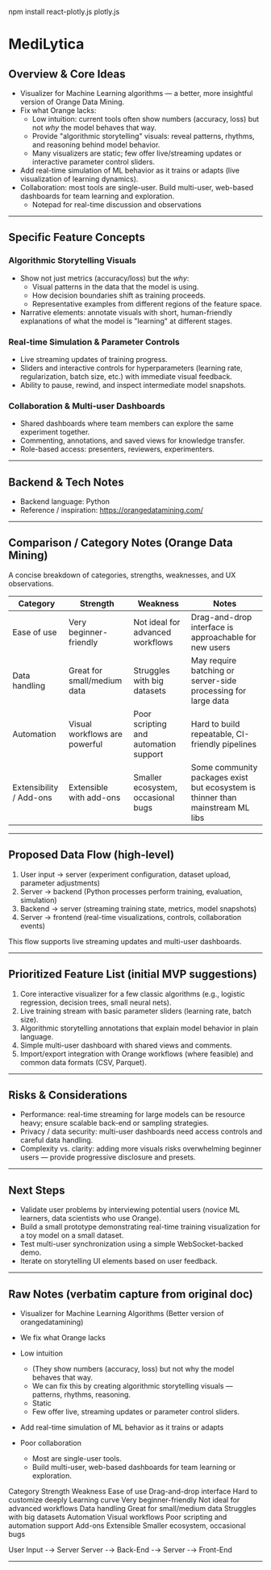 npm install react-plotly.js plotly.js

# MediLytica

## Overview & Core Ideas

- Visualizer for Machine Learning algorithms — a better, more insightful version of Orange Data Mining.
- Fix what Orange lacks:
	- Low intuition: current tools often show numbers (accuracy, loss) but not *why* the model behaves that way.
	- Provide "algorithmic storytelling" visuals: reveal patterns, rhythms, and reasoning behind model behavior.
	- Many visualizers are static; few offer live/streaming updates or interactive parameter control sliders.
- Add real-time simulation of ML behavior as it trains or adapts (live visualization of learning dynamics).
- Collaboration: most tools are single-user. Build multi-user, web-based dashboards for team learning and exploration.
    - Notepad for real-time discussion and observations

---

## Specific Feature Concepts

### Algorithmic Storytelling Visuals

- Show not just metrics (accuracy/loss) but the *why*:
	- Visual patterns in the data that the model is using.
	- How decision boundaries shift as training proceeds.
	- Representative examples from different regions of the feature space.
- Narrative elements: annotate visuals with short, human-friendly explanations of what the model is "learning" at different stages.

### Real-time Simulation & Parameter Controls

- Live streaming updates of training progress.
- Sliders and interactive controls for hyperparameters (learning rate, regularization, batch size, etc.) with immediate visual feedback.
- Ability to pause, rewind, and inspect intermediate model snapshots.

### Collaboration & Multi-user Dashboards

- Shared dashboards where team members can explore the same experiment together.
- Commenting, annotations, and saved views for knowledge transfer.
- Role-based access: presenters, reviewers, experimenters.

---

## Backend & Tech Notes

- Backend language: Python
- Reference / inspiration: https://orangedatamining.com/

---

## Comparison / Category Notes (Orange Data Mining)

A concise breakdown of categories, strengths, weaknesses, and UX observations.

| Category | Strength | Weakness | Notes |
|----------|----------|---------|-------|
| Ease of use | Very beginner-friendly | Not ideal for advanced workflows | Drag-and-drop interface is approachable for new users
| Data handling | Great for small/medium data | Struggles with big datasets | May require batching or server-side processing for large data
| Automation | Visual workflows are powerful | Poor scripting and automation support | Hard to build repeatable, CI-friendly pipelines
| Extensibility / Add-ons | Extensible with add-ons | Smaller ecosystem, occasional bugs | Some community packages exist but ecosystem is thinner than mainstream ML libs

---

## Proposed Data Flow (high-level)

1. User input → server (experiment configuration, dataset upload, parameter adjustments)
2. Server → backend (Python processes perform training, evaluation, simulation)
3. Backend → server (streaming training state, metrics, model snapshots)
4. Server → frontend (real-time visualizations, controls, collaboration events)

This flow supports live streaming updates and multi-user dashboards.

---

## Prioritized Feature List (initial MVP suggestions)

1. Core interactive visualizer for a few classic algorithms (e.g., logistic regression, decision trees, small neural nets).
2. Live training stream with basic parameter sliders (learning rate, batch size).
3. Algorithmic storytelling annotations that explain model behavior in plain language.
4. Simple multi-user dashboard with shared views and comments.
5. Import/export integration with Orange workflows (where feasible) and common data formats (CSV, Parquet).

---

## Risks & Considerations

- Performance: real-time streaming for large models can be resource heavy; ensure scalable back-end or sampling strategies.
- Privacy / data security: multi-user dashboards need access controls and careful data handling.
- Complexity vs. clarity: adding more visuals risks overwhelming beginner users — provide progressive disclosure and presets.

---

## Next Steps

- Validate user problems by interviewing potential users (novice ML learners, data scientists who use Orange).
- Build a small prototype demonstrating real-time training visualization for a toy model on a small dataset.
- Test multi-user synchronization using a simple WebSocket-backed demo.
- Iterate on storytelling UI elements based on user feedback.

---

## Raw Notes (verbatim capture from original doc)

- Visualizer for Machine Learning Algorithms (Better version of orangedatamining)
- We fix what Orange lacks
- Low intuition 
	- (They show numbers (accuracy, loss) but not why the model behaves that way.
	- We can fix this by creating algorithmic storytelling visuals — patterns, rhythms, reasoning.
	- Static
	- Few offer live, streaming updates or parameter control sliders.

- Add real-time simulation of ML behavior as it trains or adapts
- Poor collaboration
	- Most are single-user tools.
	- Build multi-user, web-based dashboards for team learning or exploration.


Category
Strength
Weakness
Ease of use
Drag-and-drop interface
Hard to customize deeply
Learning curve
Very beginner-friendly
Not ideal for advanced workflows
Data handling
Great for small/medium data
Struggles with big datasets
Automation
Visual workflows
Poor scripting and automation support
Add-ons
Extensible
Smaller ecosystem, occasional bugs



User Input -→ Server 
Server -→ Back-End -→ Server -→ Front-End





---



